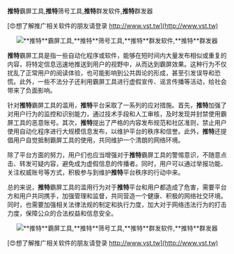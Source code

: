 **推特**霸屏工具,**推特**筛号工具,**推特**群发软件,**推特**群发器

[😍想了解推广相关软件的朋友请登录 http://www.vst.tw](http://www.vst.tw)

 <center><img src="https://vst.tw/MP4/tuiguang/png/6.png" alt="**推特**霸屏工具,**推特**筛号工具,**推特**群发软件,**推特**群发器"></center>

**推特**霸屏工具是指一些自动化程序或软件，能够在短时间内大量发布相似或重复的内容，将特定信息迅速地推送到用户的视野中，从而达到霸屏效果。这种行为不仅扰乱了正常用户的阅读体验，也可能影响到公共舆论的形成，甚至引发误导和恐慌。此外，一些不法分子还利用霸屏工具进行虚假宣传、谣言传播等活动，给社会带来了负面影响。

针对**推特**霸屏工具的滥用，**推特**平台采取了一系列的应对措施。首先，**推特**加强了对用户行为的监控和识别能力，通过技术手段和人工审核，及时发现并封禁使用霸屏工具的恶意账号。其次，**推特**提出了严格的内容发布规范和社区准则，禁止用户使用自动化程序进行大规模信息发布，以维护平台的秩序和信誉。此外，**推特**还提倡用户自觉抵制霸屏工具的使用，共同维护一个清朗的网络环境。

除了平台方面的努力，用户们也应当增强对于**推特**霸屏工具的警惕意识，不随意点击、转发可疑内容，避免成为虚假信息的传播者。同时，用户可以通过举报功能、关注权威账号等方式，积极参与到维护**推特**平台秩序的行动中来。

总的来说，**推特**霸屏工具的滥用行为对于**推特**平台和用户都造成了危害，需要平台方和用户共同携手，加强管理和监督，共同营造一个健康、积极的网络社交环境。同时，也需要加强相关法律法规的制定和执行力度，加大对于网络违法行为的打击力度，保障公众的合法权益和信息安全。

 <center><img src="https://vst.tw/MP4/tuiguang/png/6.png" alt="**推特**霸屏工具,**推特**筛号工具,**推特**群发软件,**推特**群发器"></center>

[😍想了解推广相关软件的朋友请登录 http://www.vst.tw](http://www.vst.tw)



